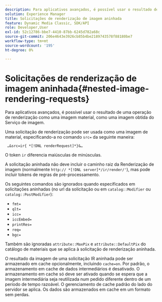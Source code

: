 ```yaml
---
description: Para aplicativos avançados, é possível usar o resultado de uma operação de renderização como uma imagem material, como uma imagem obtida do Serviço de imagem.
solution: Experience Manager
title: Solicitações de renderização de imagem aninhada
feature: Dynamic Media Classic, SDK/API
role: Developer,User
exl-id: 52c12786-bbe7-4410-87bb-6245d782a68c
source-git-commit: 206e4643e3926cb85b4be2189743578f88180be7
workflow-type: tm+mt
source-wordcount: '195'
ht-degree: 0%

---
```


# Solicitações de renderização de imagem aninhada{#nested-image-rendering-requests}

Para aplicativos avançados, é possível usar o resultado de uma operação de renderização como uma imagem material, como uma imagem obtida do Serviço de imagem.

Uma solicitação de renderização pode ser usada como uma imagem de material, especificando-a no comando `src=` da seguinte maneira:

` …&src=ir{ *[!DNL renderRequest]*}&…`

O token `ir` diferencia maiúsculas de minúsculas.

A solicitação aninhada não deve incluir o caminho raiz da Renderização de imagem (normalmente `http:// *[!DNL server]*/ir/render/'`), mas pode incluir tokens de regras de pré-processamento.

Os seguintes comandos são ignorados quando especificados em solicitações aninhadas (no url da solicitação ou em `catalog::Modifier` ou `catalog::PostModifier`):

* `fmt=`
* `qlt=`
* `icc=`
* `iccEmbed=`
* `printRes=`
* `req=`
* `bgc=`

Também são ignoradas `attribute::MaxPix` e `attribute::DefaultPix` do catálogo de materiais que se aplica à solicitação de renderização aninhada.

O resultado da imagem de uma solicitação IR aninhada pode ser armazenado em cache opcionalmente, incluindo `cache=on`. Por padrão, o armazenamento em cache de dados intermediários é desativado. O armazenamento em cache só deve ser ativado quando se espera que a imagem intermediária seja reutilizada num pedido diferente dentro de um período de tempo razoável. O gerenciamento de cache padrão do lado do servidor se aplica. Os dados são armazenados em cache em um formato sem perdas.
